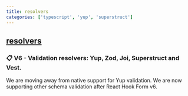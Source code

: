 ```yaml
---
title: resolvers
categories: ['typescript', 'yup', 'superstruct']
---
```

## [resolvers](https://github.com/react-hook-form/resolvers)

### 📋 V6 - Validation resolvers: Yup, Zod, Joi, Superstruct and Vest.


We are moving away from native support for Yup validation. We are now supporting other schema validation after React Hook Form v6.

